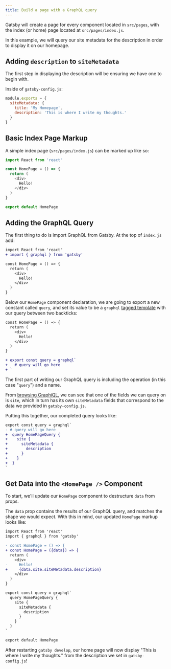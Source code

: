 ```yaml
---
title: Build a page with a GraphQL query
---
```


Gatsby will create a page for every component located in `src/pages`, with the index (or home) page located at `src/pages/index.js`.

In this example, we will query our site metadata for the description in order to display it on our homepage.

## Adding `description` to `siteMetadata`
The first step in displaying the description will be ensuring we have one to begin with.

Inside of `gatsby-config.js`:
```js
module.exports = {
  siteMetadata: {
    title: 'My Homepage',
    description: 'This is where I write my thoughts.'
  }
}
```

## Basic Index Page Markup

A simple index page (`src/pages/index.js`) can be marked up like so:
```js
import React from 'react'

const HomePage = () => {
  return (
    <div>
      Hello!
    </div>
  )
}

export default HomePage
```

## Adding the GraphQL Query
The first thing to do is import GraphQL from Gatsby. At the top of `index.js` add:
```diff
import React from 'react'
+ import { graphql } from 'gatsby'

const HomePage = () => {
  return (
    <div>
      Hello!
    </div>
  )
}
```

Below our `HomePage` component declaration, we are going to export a new constant called `query`, and set its value to be a `graphql` [tagged template](https://developer.mozilla.org/en-US/docs/Web/JavaScript/Reference/Template_literals) with our query between two backticks:

```diff
const HomePage = () => {
  return (
    <div>
      Hello!
    </div>
  )
}

+ export const query = graphql`
+   # query will go here
+ `
```

The first part of writing our GraphQL query is including the operation (in this case "`query`") and a name.

From [browsing GraphiQL](/docs/introducting-graphiql/), we can see that one of the fields we can query on is `site`, which in turn has its own `siteMetadata` fields that correspond to the data we provided in `gatsby-config.js`.

Putting this together, our completed query looks like:

```diff
export const query = graphql`
- # query will go here
+  query HomePageQuery {
+    site {
+      siteMetadata {
+        description
+      }
+    }
+  }  
`
```

## Get Data into the `<HomePage />` Component
To start, we'll update our `HomePage` component to destructure `data` from props.

The `data` prop contains the results of our GraphQL query, and matches the shape we would expect. With this in mind, our updated `HomePage` markup looks like:

```diff
import React from 'react'
import { graphql } from 'gatsby'

- const HomePage = () => {
+ const HomePage = ({data}) => {
  return (
    <div>
-     Hello!
+     {data.site.siteMetadata.description}
    </div>
  )
}

export const query = graphql`
  query HomePageQuery {
    site {
      siteMetadata {
        description
      }
    }
  }  
`

export default HomePage
```

After restarting `gatsby develop`, our home page will now display "This is where I write my thoughts." from the description we set in `gatsby-config.js`!
